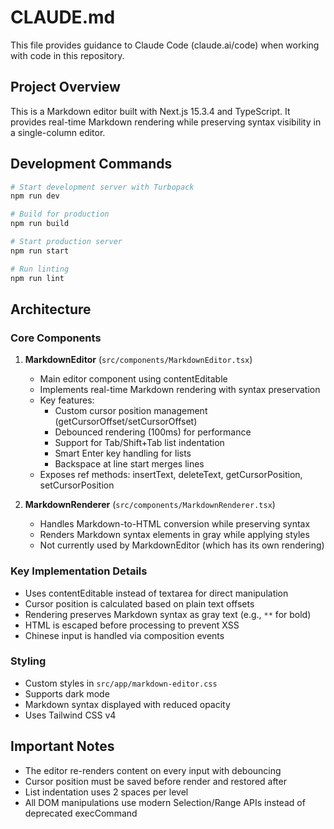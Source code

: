 # CLAUDE.md

This file provides guidance to Claude Code (claude.ai/code) when working with code in this repository.

## Project Overview

This is a Markdown editor built with Next.js 15.3.4 and TypeScript. It provides real-time Markdown rendering while preserving syntax visibility in a single-column editor.

## Development Commands

```bash
# Start development server with Turbopack
npm run dev

# Build for production
npm run build

# Start production server
npm run start

# Run linting
npm run lint
```

## Architecture

### Core Components

1. **MarkdownEditor** (`src/components/MarkdownEditor.tsx`)
   - Main editor component using contentEditable
   - Implements real-time Markdown rendering with syntax preservation
   - Key features:
     - Custom cursor position management (getCursorOffset/setCursorOffset)
     - Debounced rendering (100ms) for performance
     - Support for Tab/Shift+Tab list indentation
     - Smart Enter key handling for lists
     - Backspace at line start merges lines
   - Exposes ref methods: insertText, deleteText, getCursorPosition, setCursorPosition

2. **MarkdownRenderer** (`src/components/MarkdownRenderer.tsx`)
   - Handles Markdown-to-HTML conversion while preserving syntax
   - Renders Markdown syntax elements in gray while applying styles
   - Not currently used by MarkdownEditor (which has its own rendering)

### Key Implementation Details

- Uses contentEditable instead of textarea for direct manipulation
- Cursor position is calculated based on plain text offsets
- Rendering preserves Markdown syntax as gray text (e.g., `**` for bold)
- HTML is escaped before processing to prevent XSS
- Chinese input is handled via composition events

### Styling

- Custom styles in `src/app/markdown-editor.css`
- Supports dark mode
- Markdown syntax displayed with reduced opacity
- Uses Tailwind CSS v4

## Important Notes

- The editor re-renders content on every input with debouncing
- Cursor position must be saved before render and restored after
- List indentation uses 2 spaces per level
- All DOM manipulations use modern Selection/Range APIs instead of deprecated execCommand